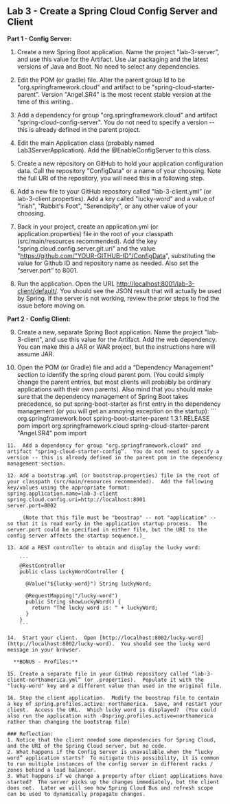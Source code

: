 ## Lab 3 - Create a Spring Cloud Config Server and Client

**Part 1 - Config Server:**

1. Create a new Spring Boot application.  Name the project "lab-3-server”, and use this value for the Artifact.  Use Jar packaging and the latest versions of Java and Boot. No need to select any dependencies.

1. Edit the POM (or gradle) file.  Alter the parent group Id to be "org.springframework.cloud" and artifact to be "spring-cloud-starter-parent".  Version "Angel.SR4" is the most recent stable version at the time of this writing..

1. Add a dependency for group "org.springframework.cloud" and artifact "spring-cloud-config-server".  You do not need to specify a version -- this is already defined in the parent project.

1. Edit the main Application class (probably named Lab3ServerApplication).  Add the @EnableConfigServer to this class.

1. Create a new repository on GitHub to hold your application configuration data.  Call the repository "ConfigData" or a name of your choosing.  Note the full URI of the repository, you will need this in a following step.

1. Add a new file to your GitHub repository called "lab-3-client.yml” (or lab-3-client.properties).  Add a key called "lucky-word" and a value of "Irish", "Rabbit's Foot", "Serendipity", or any other value of your choosing.

1. Back in your project, create an application.yml (or application.properties) file in the root of your classpath (src/main/resources recommended).  Add the key "spring.cloud.config.server.git.uri" and the value "https://github.com/"YOUR-GITHUB-ID"/ConfigData", substituting the value for Github ID and repository name as needed.  Also set the “server.port” to 8001.

8. Run the application.  Open the URL [http://localhost:8001/lab-3-client/default/](http://localhost:8001/lab-3-client/default/).  You should see the JSON result that will actually be used by Spring.  If the server is not working, review the prior steps to find the issue before moving on.

  **Part 2 - Config Client:**

9. Create a new, separate Spring Boot application.  Name the project "lab-3-client", and use this value for the Artifact.  Add the web dependency.  You can make this a JAR or WAR project, but the instructions here will assume JAR.

10.  Open the POM (or Gradle) file and add a “Dependency Management” section to identify the spring cloud parent pom. (You could simply change the parent entries, but most clients will probably be ordinary applications with their own parents). Also mind that you should make sure that the dependency management of Spring Boot takes precedence, so put spring-boot-starter as first entry in the dependency management (or you will get an annoying exception on the startup):
    ```
    <dependencyManagement>
        <dependencies>
            <dependency>
                <groupId>org.springframework.boot</groupId>
                <artifactId>spring-boot-starter-parent</artifactId>
                <version>1.3.1.RELEASE</version>
                <type>pom</type>
                <scope>import</scope>
            </dependency>
            <dependency>
                <groupId>org.springframework.cloud</groupId>
                <artifactId>spring-cloud-starter-parent</artifactId>
                <version>"Angel.SR4"</version>
                <type>pom</type>
                <scope>import</scope>
            </dependency>
        </dependencies>
    </dependencyManagement>
```
11.  Add a dependency for group "org.springframework.cloud" and artifact "spring-cloud-starter-config”.  You do not need to specify a version -- this is already defined in the parent pom in the dependency management section.

12. Add a bootstrap.yml (or bootstrap.properties) file in the root of your classpath (src/main/resources recommended).  Add the following key/values using the appropriate format:
spring.application.name=lab-3-client
spring.cloud.config.uri=http://localhost:8001  
server.port=8002

    _(Note that this file must be "boostrap" -- not "application" -- so that it is read early in the application startup process.  The server.port could be specified in either file, but the URI to the config server affects the startup sequence.)_

13. Add a REST controller to obtain and display the lucky word:

    ```
    @RestController
    public class LuckyWordController {
 
      @Value("${lucky-word}") String luckyWord;
  
      @RequestMapping("/lucky-word")
      public String showLuckyWord() {
        return "The lucky word is: " + luckyWord;
      }
    }
    ```

14.  Start your client.  Open [http://localhost:8002/lucky-word](http://localhost:8002/lucky-word).  You should see the lucky word message in your browser.

  **BONUS - Profiles:**

15. Create a separate file in your GitHub repository called "lab-3-client-northamerica.yml” (or .properties).  Populate it with the "lucky-word" key and a different value than used in the original file.

16. Stop the client application.  Modify the boostrap file to contain a key of spring.profiles.active: northamerica.  Save, and restart your client.  Access the URL.  Which lucky word is displayed?  (You could also run the application with -Dspring.profiles.active=northamerica rather than changing the bootstrap file)

### Reflection:  
1. Notice that the client needed some dependencies for Spring Cloud, and the URI of the Spring Cloud server, but no code.
2. What happens if the Config Server is unavailable when the “lucky word” application starts?  To mitigate this possibility, it is common to run multiple instances of the config server in different racks / zones behind a load balancer.
3. What happens if we change a property after client applications have started?  The server picks up the changes immediately, but the client does not.  Later we will see how Spring Cloud Bus and refresh scope can be used to dynamically propagate changes.
